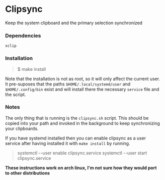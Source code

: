 # Clipsync

Keep the system clipboard and the primary selection synchronized

### Dependencies

`xclip`

### Installation

> $ make install

Note that the installation is not as root, so it will only affect the current user. It pre-suposes that the paths `$HOME/.local/systemd/user` and `$HOME/.config/bin` exist and will install there the necessary `service` file and the script.

### Notes

The only thing that is running is the `clipsync.sh` script. This should be copied into your path and invoked in the background to keep synchronizing your clipboards.

If you have systemd installed then you can enable clipsync as a user service after having installed it with `make install` by running.

> systemctl --user enable clipsync.service
> systemctl --user start clipsync.service

**These instructions work on arch linux, I'm not sure how they would port to other distributions**


